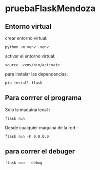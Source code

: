 # pruebaFlaskMendoza

## Entorno virtual

crear entorno virtual:

```
python -m venv .venv
```

activar el entorno virtual:

```
source .venv/bin/activate
```

para instalar las dependencias:
```
pip install flask
```

## Para corrrer el programa

Solo la maquina local :

```
flask run
```

Desde cualquier maquina de la red :

```
flask run -h 0.0.0.0
```

## para correr el debuger

```
flask run --debug
```